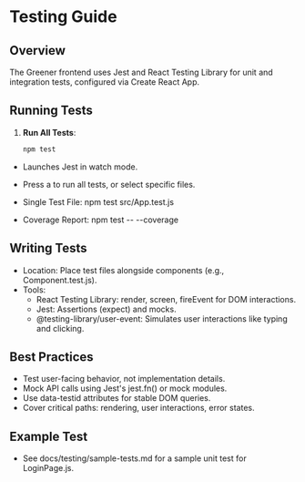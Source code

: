 # Testing Guide

## Overview
The Greener frontend uses Jest and React Testing Library for unit and integration tests, configured via Create React App.

## Running Tests
1. **Run All Tests**:
   ```bash
   npm test

- Launches Jest in watch mode.
- Press a to run all tests, or select specific files.

- Single Test File:
    npm test src/App.test.js

- Coverage Report:
    npm test -- --coverage

## Writing Tests
- Location: Place test files alongside components (e.g., Component.test.js).
- Tools:
    - React Testing Library: render, screen, fireEvent for DOM interactions.
    - Jest: Assertions (expect) and mocks.
    - @testing-library/user-event: Simulates user interactions like typing and clicking.

## Best Practices
- Test user-facing behavior, not implementation details.
- Mock API calls using Jest's jest.fn() or mock modules.
- Use data-testid attributes for stable DOM queries.
- Cover critical paths: rendering, user interactions, error states.

## Example Test
- See docs/testing/sample-tests.md for a sample unit test for LoginPage.js.